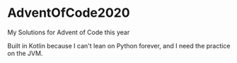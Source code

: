 # AdventOfCode2020
My Solutions for Advent of Code this year

Built in Kotlin because I can't lean on Python forever, and I need the practice on the JVM.
